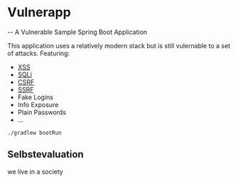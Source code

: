 # Vulnerapp

-- A Vulnerable Sample Spring Boot Application

This application uses a relatively modern stack but is still vulernable to a set of attacks.
Featuring:

- [XSS](https://portswigger.net/web-security/cross-site-scripting)
- [SQLi](https://portswigger.net/web-security/sql-injection)
- [CSRF](https://portswigger.net/web-security/csrf)
- [SSRF](https://portswigger.net/web-security/ssrf)
- Fake Logins
- Info Exposure
- Plain Passwords
- ...

```console
./gradlew bootRun
```

## Selbstevaluation

we live in a society
